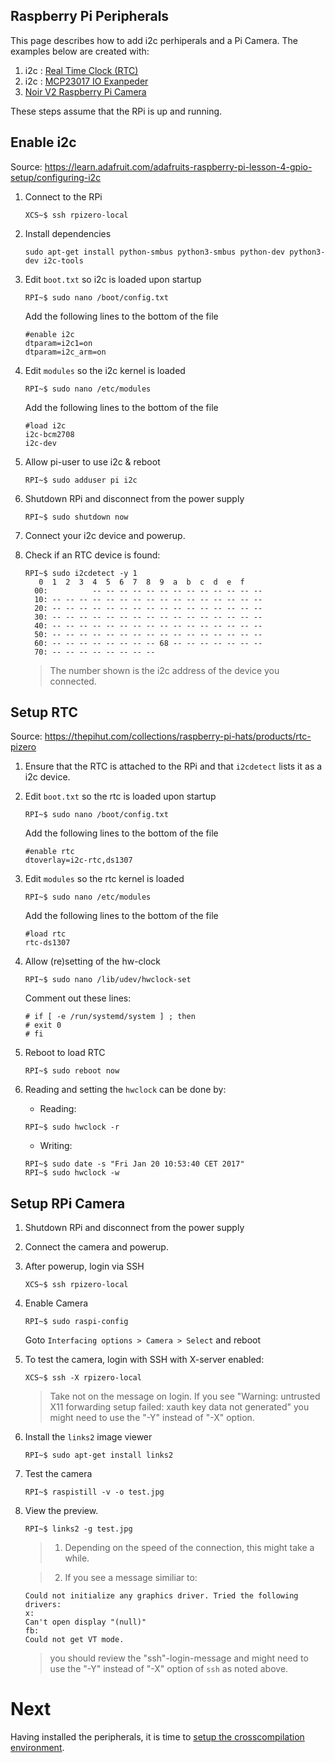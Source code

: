 ## Raspberry Pi Peripherals
This page describes how to add i2c perhiperals and a Pi Camera. The examples below are created with:

1. i2c : [Real Time Clock (RTC)](https://thepihut.com/collections/raspberry-pi-hats/products/rtc-pizero) 
1. i2c : [MCP23017 IO Exanpeder](https://www.kiwi-electronics.nl/io-pi-zero) 
1. [Noir V2 Raspberry Pi Camera](https://thepihut.com/collections/raspberry-pi-camera/products/raspberry-pi-camera-module) 

These steps assume that the RPi is up and running. 

## Enable i2c

Source: https://learn.adafruit.com/adafruits-raspberry-pi-lesson-4-gpio-setup/configuring-i2c

1. Connect to the RPi
    ```
    XCS~$ ssh rpizero-local
    ```
    
1. Install dependencies
    ```
    sudo apt-get install python-smbus python3-smbus python-dev python3-dev i2c-tools
    ```
    
1. Edit `boot.txt` so i2c is loaded upon startup
    ```
    RPI~$ sudo nano /boot/config.txt
    ```
  
    Add the following lines to the bottom of the file 
    ```
    #enable i2c
    dtparam=i2c1=on
    dtparam=i2c_arm=on
    ```
1. Edit `modules` so the i2c kernel is loaded
    ```
    RPI~$ sudo nano /etc/modules
    ```
  
    Add the following lines to the bottom of the file
    ```
    #load i2c
    i2c-bcm2708
    i2c-dev
    ```
1. Allow pi-user to use i2c & reboot
    ```
    RPI~$ sudo adduser pi i2c
    ```

1. Shutdown RPi and disconnect from the power supply
    ```
    RPI~$ sudo shutdown now
    ```
    
1. Connect your i2c device and powerup.

1. Check if an RTC device is found:
    ```
    RPI~$ sudo i2cdetect -y 1
       0  1  2  3  4  5  6  7  8  9  a  b  c  d  e  f
      00:          -- -- -- -- -- -- -- -- -- -- -- -- -- 
      10: -- -- -- -- -- -- -- -- -- -- -- -- -- -- -- -- 
      20: -- -- -- -- -- -- -- -- -- -- -- -- -- -- -- -- 
      30: -- -- -- -- -- -- -- -- -- -- -- -- -- -- -- -- 
      40: -- -- -- -- -- -- -- -- -- -- -- -- -- -- -- -- 
      50: -- -- -- -- -- -- -- -- -- -- -- -- -- -- -- -- 
      60: -- -- -- -- -- -- -- -- 68 -- -- -- -- -- -- -- 
      70: -- -- -- -- -- -- -- --  
   ```
   
   > The number shown is the i2c address of the device you connected.
  
## Setup RTC
Source: https://thepihut.com/collections/raspberry-pi-hats/products/rtc-pizero

1. Ensure that the RTC is attached to the RPi and that `i2cdetect` lists it as a i2c device.
1. Edit `boot.txt` so the rtc is loaded upon startup
    ```
    RPI~$ sudo nano /boot/config.txt
    ```
  
    Add the following lines to the bottom of the file
    ```
    #enable rtc
    dtoverlay=i2c-rtc,ds1307
    ```
    
1. Edit `modules` so the rtc kernel is loaded
    ```
    RPI~$ sudo nano /etc/modules
    ```
    
    Add the following lines to the bottom of the file
    ```
    #load rtc
    rtc-ds1307
    ```
    
1. Allow (re)setting of the hw-clock
    ```
    RPI~$ sudo nano /lib/udev/hwclock-set
    ```
    
    Comment out these lines:
    ```
    # if [ -e /run/systemd/system ] ; then
    # exit 0
    # fi
    ```
1. Reboot to load RTC
    ```
    RPI~$ sudo reboot now
    ```

1. Reading and setting the `hwclock` can be done by:

    - Reading: 
    ```
    RPI~$ sudo hwclock -r
    ```
    
    - Writing:
    ```
    RPI~$ sudo date -s "Fri Jan 20 10:53:40 CET 2017"
    RPI~$ sudo hwclock -w  
    ```
  
## Setup RPi Camera

1. Shutdown RPi and disconnect from the power supply
1. Connect the camera and powerup.
1. After powerup, login via SSH
    ```
    XCS~$ ssh rpizero-local
    ```
    
1. Enable Camera
    ```
    RPI~$ sudo raspi-config
    ```
    
    Goto `Interfacing options > Camera > Select` and reboot
    
1. To test the camera, login with SSH with X-server enabled:
    ```
    XCS~$ ssh -X rpizero-local
    ```
    >  Take not on the message on login. If you see "Warning: untrusted X11 forwarding setup failed: xauth key data not generated" you might need to use the "-Y" instead of "-X" option. 
    
1. Install the `links2` image viewer
    ```
    RPI~$ sudo apt-get install links2
    ```
    
1. Test the camera
    ```
    RPI~$ raspistill -v -o test.jpg
    ```  
    
1. View the preview.
    ```
    RPI~$ links2 -g test.jpg
    ```
    
    > 1. Depending on the speed of the connection, this might take a while.

    > 2. If you see a message similiar to: 
    ```
    Could not initialize any graphics driver. Tried the following drivers:
    x:
    Can't open display "(null)"
    fb:
    Could not get VT mode.
    ```
    >  you should review the "ssh"-login-message and might need to use the "-Y" instead of "-X" option of `ssh` as noted above. 
    
# Next

Having installed the peripherals, it is time to [setup the crosscompilation environment](04-xc-setup.md).
